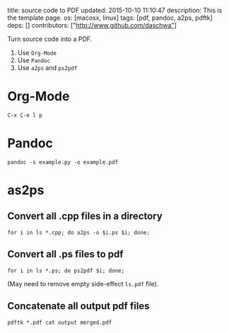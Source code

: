 title: source code to PDF
updated: 2015-10-10 11:10:47
description: This is the template page.
os: [macosx, linux]
tags: [pdf, pandoc, a2ps, pdftk]
deps: []
contributors: ["http://www.github.com/daschwa"] 

Turn source code into a PDF.

1. Use `Org-Mode`
2. Use `Pandoc`
3. Use `a2ps` and `ps2pdf`

# Org-Mode

```
C-x C-e l p
```

# Pandoc
```
pandoc -s example.py -o example.pdf
```

# as2ps

## Convert all .cpp files in a directory

```
for i in ls *.cpp; do a2ps -o $i.ps $i; done;
```

## Convert all .ps files to pdf
```
for i in ls *.ps; do ps2pdf $i; done;
```

(May need to remove empty side-effect `ls.pdf` file).

## Concatenate all output pdf files
```
pdftk *.pdf cat output merged.pdf
```